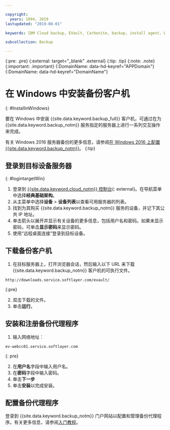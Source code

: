 ```yaml
---

copyright:
  years: 1994, 2019
lastupdated: "2019-08-01"

keywords: IBM Cloud backup, EVault, Carbonite, backup, install agent, Windows

subcollection: Backup

---
```

{:pre: .pre}
{:external: target="_blank" .external}
{:tip: .tip}
{:note: .note}
{:important: .important}
{:DomainName: data-hd-keyref="APPDomain"}
{:DomainName: data-hd-keyref="DomainName"}

# 在 Windows 中安装备份客户机
{: #InstallinWindows}

要在 Windows 中安装 {{site.data.keyword.backup_full}} 客户机，可通过在为 {{site.data.keyword.backup_notm}} 服务指定的服务器上进行一系列交互操作来完成。

有关 Windows 2016 服务器备份的更多信息，请参阅[在 Windows 2016 上配置 {{site.data.keyword.backup_notm}}](/docs/infrastructure/Backup?topic=Backup-InstallinWindows2016)。
{:tip}

## 登录到目标设备服务器
{: #logintargetWin}

1. 登录到 [{{site.data.keyword.cloud_notm}} 控制台](https://{DomainName}){: external}。在导航菜单中选择**经典基础架构**。
2. 从主菜单中选择**设备** > **设备列表**以查看可用服务器的列表。
3. 找到为其购买 {{site.data.keyword.backup_notm}} 服务的设备，并记下其公共 IP 地址。
4. 单击箭头以展开并显示有关设备的更多信息，包括用户名和密码。如果未显示密码，可单击**显示密码**来显示密码。
5. 使用“远程桌面连接”登录到目标设备。

## 下载备份客户机

1. 在目标服务器上，打开浏览器会话，然后输入以下 URL 来下载 {{site.data.keyword.backup_notm}} 客户机的可执行文件。<br/>
  ```
  http://downloads.service.softlayer.com/evault/
  ```
  {:pre}

2. 双击下载的文件。
3. 单击**运行**。


## 安装和注册备份代理程序

1. 输入网络地址：<br />
  ```
  ev-webcc01.service.softlayer.com
  ```
  {: pre}

2. 在**用户名**字段中输入用户名。
3. 在**密码**字段中输入密码。
6. 单击**下一步**
7. 单击**安装**以完成安装。

## 配置备份代理程序

登录到 {{site.data.keyword.backup_notm}} 门户网站以配置和管理备份代理程序。有关更多信息，请参阅[入门教程](/docs/infrastructure/Backup?topic=Backup-getting-started#getting-started)。
